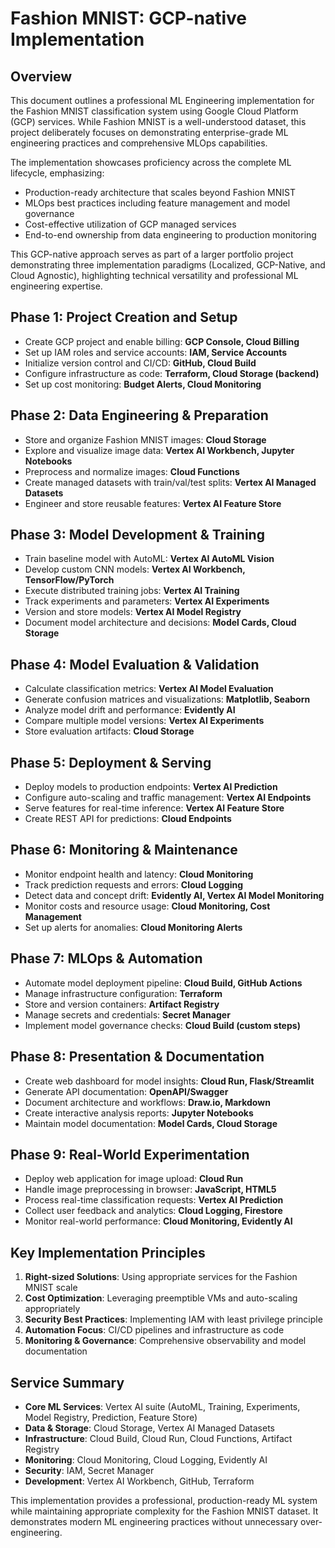 # Fashion MNIST: GCP-native Implementation

## Overview
This document outlines a professional ML Engineering implementation for the Fashion MNIST classification system using Google Cloud Platform (GCP) services. While Fashion MNIST is a well-understood dataset, this project deliberately focuses on demonstrating enterprise-grade ML engineering practices and comprehensive MLOps capabilities.

The implementation showcases proficiency across the complete ML lifecycle, emphasizing:
- Production-ready architecture that scales beyond Fashion MNIST
- MLOps best practices including feature management and model governance
- Cost-effective utilization of GCP managed services
- End-to-end ownership from data engineering to production monitoring

This GCP-native approach serves as part of a larger portfolio project demonstrating three implementation paradigms (Localized, GCP-Native, and Cloud Agnostic), highlighting technical versatility and professional ML engineering expertise.

## Phase 1: Project Creation and Setup
- Create GCP project and enable billing: **GCP Console, Cloud Billing**
- Set up IAM roles and service accounts: **IAM, Service Accounts**
- Initialize version control and CI/CD: **GitHub, Cloud Build**
- Configure infrastructure as code: **Terraform, Cloud Storage (backend)**
- Set up cost monitoring: **Budget Alerts, Cloud Monitoring**

## Phase 2: Data Engineering & Preparation
- Store and organize Fashion MNIST images: **Cloud Storage**
- Explore and visualize image data: **Vertex AI Workbench, Jupyter Notebooks**
- Preprocess and normalize images: **Cloud Functions**
- Create managed datasets with train/val/test splits: **Vertex AI Managed Datasets**
- Engineer and store reusable features: **Vertex AI Feature Store**

## Phase 3: Model Development & Training
- Train baseline model with AutoML: **Vertex AI AutoML Vision**
- Develop custom CNN models: **Vertex AI Workbench, TensorFlow/PyTorch**
- Execute distributed training jobs: **Vertex AI Training**
- Track experiments and parameters: **Vertex AI Experiments**
- Version and store models: **Vertex AI Model Registry**
- Document model architecture and decisions: **Model Cards, Cloud Storage**

## Phase 4: Model Evaluation & Validation
- Calculate classification metrics: **Vertex AI Model Evaluation**
- Generate confusion matrices and visualizations: **Matplotlib, Seaborn**
- Analyze model drift and performance: **Evidently AI**
- Compare multiple model versions: **Vertex AI Experiments**
- Store evaluation artifacts: **Cloud Storage**

## Phase 5: Deployment & Serving
- Deploy models to production endpoints: **Vertex AI Prediction**
- Configure auto-scaling and traffic management: **Vertex AI Endpoints**
- Serve features for real-time inference: **Vertex AI Feature Store**
- Create REST API for predictions: **Cloud Endpoints**

## Phase 6: Monitoring & Maintenance
- Monitor endpoint health and latency: **Cloud Monitoring**
- Track prediction requests and errors: **Cloud Logging**
- Detect data and concept drift: **Evidently AI, Vertex AI Model Monitoring**
- Monitor costs and resource usage: **Cloud Monitoring, Cost Management**
- Set up alerts for anomalies: **Cloud Monitoring Alerts**

## Phase 7: MLOps & Automation
- Automate model deployment pipeline: **Cloud Build, GitHub Actions**
- Manage infrastructure configuration: **Terraform**
- Store and version containers: **Artifact Registry**
- Manage secrets and credentials: **Secret Manager**
- Implement model governance checks: **Cloud Build (custom steps)**

## Phase 8: Presentation & Documentation
- Create web dashboard for model insights: **Cloud Run, Flask/Streamlit**
- Generate API documentation: **OpenAPI/Swagger**
- Document architecture and workflows: **Draw.io, Markdown**
- Create interactive analysis reports: **Jupyter Notebooks**
- Maintain model documentation: **Model Cards, Cloud Storage**

## Phase 9: Real-World Experimentation
- Deploy web application for image upload: **Cloud Run**
- Handle image preprocessing in browser: **JavaScript, HTML5**
- Process real-time classification requests: **Vertex AI Prediction**
- Collect user feedback and analytics: **Cloud Logging, Firestore**
- Monitor real-world performance: **Cloud Monitoring, Evidently AI**

## Key Implementation Principles
1. **Right-sized Solutions**: Using appropriate services for the Fashion MNIST scale
2. **Cost Optimization**: Leveraging preemptible VMs and auto-scaling appropriately
3. **Security Best Practices**: Implementing IAM with least privilege principle
4. **Automation Focus**: CI/CD pipelines and infrastructure as code
5. **Monitoring & Governance**: Comprehensive observability and model documentation

## Service Summary
- **Core ML Services**: Vertex AI suite (AutoML, Training, Experiments, Model Registry, Prediction, Feature Store)
- **Data & Storage**: Cloud Storage, Vertex AI Managed Datasets
- **Infrastructure**: Cloud Build, Cloud Run, Cloud Functions, Artifact Registry
- **Monitoring**: Cloud Monitoring, Cloud Logging, Evidently AI
- **Security**: IAM, Secret Manager
- **Development**: Vertex AI Workbench, GitHub, Terraform

This implementation provides a professional, production-ready ML system while maintaining appropriate complexity for the Fashion MNIST dataset. It demonstrates modern ML engineering practices without unnecessary over-engineering.